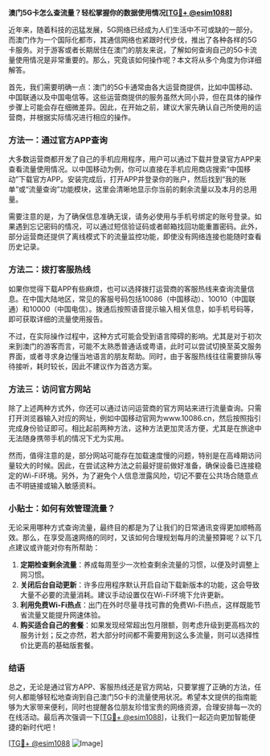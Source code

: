 **澳门5G卡怎么查流量？轻松掌握你的数据使用情况[[TG💪+ @esim1088](https://t.me/s/esim1088)]**

近年来，随着科技的迅猛发展，5G网络已经成为人们生活中不可或缺的一部分。而澳门作为一个国际化都市，其通信网络也紧跟时代步伐，推出了各种各样的5G卡服务。对于游客或者长期居住在澳门的朋友来说，了解如何查询自己的5G卡流量使用情况是非常重要的。那么，究竟该如何操作呢？本文将从多个角度为你详细解答。

首先，我们需要明确一点：澳门的5G卡通常由各大运营商提供，比如中国移动、中国联通以及中国电信等。这些运营商提供的服务虽然大同小异，但在具体的操作步骤上可能会存在细微差异。因此，在开始之前，建议大家先确认自己所使用的运营商，并根据实际情况进行相应的操作。

### 方法一：通过官方APP查询

大多数运营商都开发了自己的手机应用程序，用户可以通过下载并登录官方APP来查看流量使用情况。以中国移动为例，你可以直接在手机应用商店搜索“中国移动”下载官方APP。安装完成后，打开APP并登录你的账户，然后找到“我的账单”或“流量查询”功能模块，这里会清晰地显示你当前的剩余流量以及本月的总用量。

需要注意的是，为了确保信息准确无误，请务必使用与手机号绑定的账号登录。如果遇到忘记密码的情况，可以通过短信验证码或者邮箱找回功能重置密码。此外，部分运营商还提供了离线模式下的流量监控功能，即使没有网络连接也能随时查看历史记录。

### 方法二：拨打客服热线

如果你觉得下载APP有些麻烦，也可以选择拨打运营商的客服热线来查询流量信息。在中国大陆地区，常见的客服号码包括10086（中国移动）、10010（中国联通）和10000（中国电信）。拨通后按照语音提示输入相关信息，如手机号码等，即可获取详细的流量使用报告。

不过，在实际操作过程中，这种方式可能会受到语言障碍的影响。尤其是对于初次来到澳门的游客而言，可能不太熟悉普通话或粤语，此时可以尝试切换至英文服务界面，或者寻求身边懂当地语言的朋友帮助。同时，由于客服热线往往需要排队等待接听，耗时较长，因此不建议作为首选方案。

### 方法三：访问官方网站

除了上述两种方式外，你还可以通过访问运营商的官方网站来进行流量查询。只需打开浏览器输入对应的网址，例如中国移动官网为www.10086.cn，然后按照指引完成身份验证即可。相比起前两种方法，这种方法更加灵活方便，尤其是在旅途中无法随身携带手机的情况下尤为实用。

然而，值得注意的是，部分网站可能存在加载速度慢的问题，特别是在高峰期访问量较大的时候。因此，在尝试这种方法之前最好提前做好准备，确保设备已连接稳定的Wi-Fi环境。另外，为了避免个人信息泄露风险，切记不要在公共场合随意点击不明链接或输入敏感资料。

### 小贴士：如何有效管理流量？

无论采用哪种方式查询流量，最终目的都是为了让我们的日常通讯变得更加顺畅高效。那么，在享受高速网络的同时，又该如何合理规划每月的流量预算呢？以下几点建议或许能对你有所帮助：

1. **定期检查剩余流量**：养成每周至少一次检查剩余流量的习惯，以便及时调整上网习惯。
2. **关闭后台自动更新**：许多应用程序默认开启自动下载新版本的功能，这会导致大量不必要的流量消耗。建议手动设置仅在Wi-Fi环境下允许更新。
3. **利用免费Wi-Fi热点**：出门在外时尽量寻找可靠的免费Wi-Fi热点，这样既能节省流量又能提升网速体验。
4. **购买适合自己的套餐**：如果发现经常超出包月限额，则考虑升级到更高档次的服务计划；反之亦然，若大部分时间都不需要用到这么多流量，则可以选择性价比更高的基础版套餐。

### 结语

总之，无论是通过官方APP、客服热线还是官方网站，只要掌握了正确的方法，任何人都能够轻松地查询到自己澳门5G卡的流量使用状况。希望本文提供的指南能够为大家带来便利，同时也提醒各位朋友珍惜宝贵的网络资源，合理安排每一次的在线活动。最后再次强调一下[[TG💪+ @esim1088](https://t.me/s/esim1088)]，让我们一起迈向更加智能便捷的新时代吧！

[[TG💪+ @esim1088](https://t.me/s/esim1088) ![Image](https://i.postimg.cc/4NQfJmqS/Snipaste-2025-05-13-00-14-12.png)]